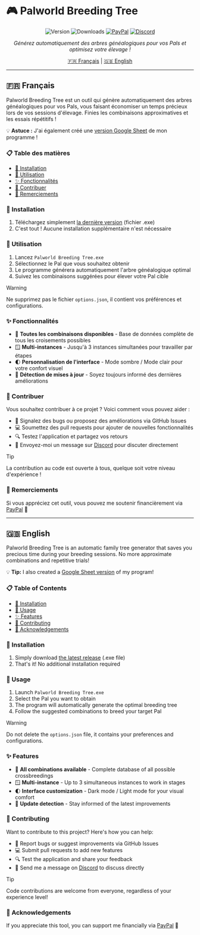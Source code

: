 # 🎮 Palworld Breeding Tree

<div align="center">

![Version](https://img.shields.io/github/v/release/LouisMazin/Palworld_Breeding_Tree?color=blue&label=Version&style=for-the-badge)
![Downloads](https://img.shields.io/github/downloads/LouisMazin/Palworld_Breeding_Tree/total?color=green&style=for-the-badge)
[![PayPal](https://img.shields.io/badge/PayPal-Soutenir-blue?style=for-the-badge&logo=paypal)](https://www.paypal.me/LouisMazin)
[![Discord](https://img.shields.io/badge/Discord-Contact-7289DA?style=for-the-badge&logo=discord)](https://discord.com/users/louismazin)

*Générez automatiquement des arbres généalogiques pour vos Pals et optimisez votre élevage !*

[🇫🇷 Français](#français) | [🇬🇧 English](#english)

</div>

---

<a id="français"></a>
## 🇫🇷 Français

Palworld Breeding Tree est un outil qui génère automatiquement des arbres généalogiques pour vos Pals, vous faisant économiser un temps précieux lors de vos sessions d'élevage. Finies les combinaisons approximatives et les essais répétitifs !

💡 **Astuce :** J'ai également créé une [version Google Sheet](https://docs.google.com/spreadsheets/d/1LkY9d6fbXS77c6P6A3uTKhdNxzEn86TLtdlemA4bUe8) de mon programme !

### 📋 Table des matières

- [💾 Installation](#installation)
- [🚀 Utilisation](#utilisation)
- [✨ Fonctionnalités](#fonctionnalités)
- [👥 Contribuer](#contribuer)
- [🙏 Remerciements](#remerciements)

### 💾 Installation <a id="installation"></a>

1. Téléchargez simplement [la dernière version](https://github.com/LouisMazin/Palworld_Breeding_Tree/releases/latest) (fichier .exe)
2. C'est tout ! Aucune installation supplémentaire n'est nécessaire

### 🚀 Utilisation <a id="utilisation"></a>

1. Lancez `Palworld Breeding Tree.exe`
2. Sélectionnez le Pal que vous souhaitez obtenir
3. Le programme générera automatiquement l'arbre généalogique optimal
4. Suivez les combinaisons suggérées pour élever votre Pal cible

> [!WARNING]
> Ne supprimez pas le fichier `options.json`, il contient vos préférences et configurations.

### ✨ Fonctionnalités <a id="fonctionnalités"></a>

- 🔄 **Toutes les combinaisons disponibles** - Base de données complète de tous les croisements possibles
- 🪟 **Multi-instances** - Jusqu'à 3 instances simultanées pour travailler par étapes
- 🌓 **Personnalisation de l'interface** - Mode sombre / Mode clair pour votre confort visuel
- 🔔 **Détection de mises à jour** - Soyez toujours informé des dernières améliorations

### 👥 Contribuer <a id="contribuer"></a>

Vous souhaitez contribuer à ce projet ? Voici comment vous pouvez aider :

- 🐛 Signalez des bugs ou proposez des améliorations via GitHub Issues
- 💻 Soumettez des pull requests pour ajouter de nouvelles fonctionnalités
- 🔍 Testez l'application et partagez vos retours
- 💬 Envoyez-moi un message sur [Discord](https://discord.com/users/louismazin) pour discuter directement

> [!TIP]
> La contribution au code est ouverte à tous, quelque soit votre niveau d'expérience !

### 🙏 Remerciements <a id="remerciements"></a>

Si vous appréciez cet outil, vous pouvez me soutenir financièrement via [PayPal](https://www.paypal.me/LouisMazin) 💖

---

<a id="english"></a>
## 🇬🇧 English

Palworld Breeding Tree is an automatic family tree generator that saves you precious time during your breeding sessions. No more approximate combinations and repetitive trials!

💡 **Tip:** I also created a [Google Sheet version](https://docs.google.com/spreadsheets/d/1LkY9d6fbXS77c6P6A3uTKhdNxzEn86TLtdlemA4bUe8) of my program!

### 📋 Table of Contents

- [💾 Installation](#installation-en)
- [🚀 Usage](#usage-en)
- [✨ Features](#features-en)
- [👥 Contributing](#contributing-en)
- [🙏 Acknowledgements](#acknowledgements-en)

### 💾 Installation <a id="installation-en"></a>

1. Simply download [the latest release](https://github.com/LouisMazin/Palworld_Breeding_Tree/releases/latest) (.exe file)
2. That's it! No additional installation required

### 🚀 Usage <a id="usage-en"></a>

1. Launch `Palworld Breeding Tree.exe`
2. Select the Pal you want to obtain
3. The program will automatically generate the optimal breeding tree
4. Follow the suggested combinations to breed your target Pal

> [!WARNING]
> Do not delete the `options.json` file, it contains your preferences and configurations.

### ✨ Features <a id="features-en"></a>

- 🔄 **All combinations available** - Complete database of all possible crossbreedings
- 🪟 **Multi-instance** - Up to 3 simultaneous instances to work in stages
- 🌓 **Interface customization** - Dark mode / Light mode for your visual comfort
- 🔔 **Update detection** - Stay informed of the latest improvements

### 👥 Contributing <a id="contributing-en"></a>

Want to contribute to this project? Here's how you can help:

- 🐛 Report bugs or suggest improvements via GitHub Issues
- 💻 Submit pull requests to add new features
- 🔍 Test the application and share your feedback
- 💬 Send me a message on [Discord](https://discord.com/users/louismazin) to discuss directly

> [!TIP]
> Code contributions are welcome from everyone, regardless of your experience level!

### 🙏 Acknowledgements <a id="acknowledgements-en"></a>

If you appreciate this tool, you can support me financially via [PayPal](https://www.paypal.me/LouisMazin) 💖